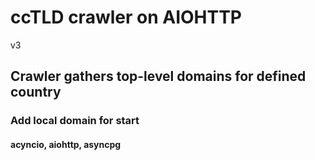 # ccTLD crawler on AIOHTTP
v3 
## Crawler gathers top-level domains for defined country
### Add local domain for start
#### acyncio, aiohttp, asyncpg